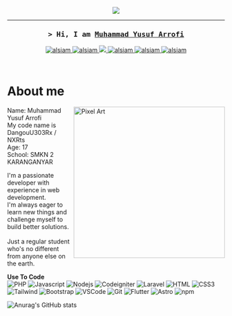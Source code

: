 <p align="center">
  <img src="https://s12.gifyu.com/images/SZa9p.png">
  </img>
</p>
<hr>

<!-- Intro  -->
<h3 align="center">
    <samp>&gt; Hi, I am
        <b><a target="_blank" href="#">Muhammad Yusuf Arrofi</a></b>
    </samp>
</h3>

<p align="center">
    <a href="https://blog.ayohosting.repl.co/" target="blank">
        <img src="https://img.shields.io/badge/Website-DC143C?style=for-the-badge&logo=medium&logoColor=white" alt="alsiam" />
    </a>
    <a href="https://linkedin.com/in/al-siam](https://www.linkedin.com/in/muhammad-yusuf-arrofi-a26140299/)" target="_blank">
        <img src="https://img.shields.io/badge/LinkedIn-0077B5?style=for-the-badge&logo=linkedin&logoColor=white" alt="alsiam"/>
    </a>
    <a href="https://twitter.com/MYArrofi" target="_blank">
        <img src="https://img.shields.io/badge/X-000000?style=for-the-badge&logo=x&logoColor=white"/>
    </a>
    <a href="https://www.instagram.com/my_arrofi/" target="_blank">
        <img src="https://img.shields.io/badge/Instagram-fe4164?style=for-the-badge&logo=instagram&logoColor=white" alt="alsiam" />
    </a>
        <a href="https://open.spotify.com/user/316j463posxxpcx5sfcacxrfz7em" target="_blank">
        <img src="https://img.shields.io/badge/Spotify-1ED760?&style=for-the-badge&logo=spotify&logoColor=white" alt="alsiam" />
    </a>
    <a href="https://github.com/NXRts" target="_blank">
        <img src="https://img.shields.io/badge/GitHub-100000?style=for-the-badge&logo=github&logoColor=white" alt="alsiam" />
    </a>
</p>

<br />

<!-- About Section -->
 # About me
 
<p>
<img align="right" width="350" src="https://s5.gifyu.com/images/Si9GH.png" alt="Pixel Art" />
  
Name: Muhammad Yusuf Arrofi<br/>
My code name is DangouU303Rx / NXRts<br/>
Age: 17<br/>
School: SMKN 2 KARANGANYAR<br/>

I'm a passionate developer with experience in web development.<br/>
I'm always eager to learn new things and challenge myself to build better solutions.<br/><br/>
Just a regular student who's no different from anyone else on the earth.<br/>

</p>

<b>Use To Code</b>
<br/>
![PHP](https://img.shields.io/badge/PHP-777BB4?style=for-the-badge&logo=php&logoColor=white)
![Javascript](https://img.shields.io/badge/Javascript-F0DB4F?style=for-the-badge&labelColor=black&logo=javascript&logoColor=F0DB4F)
![Nodejs](https://img.shields.io/badge/Nodejs-3C873A?style=for-the-badge&labelColor=black&logo=node.js&logoColor=3C873A)
![Codeigniter](https://img.shields.io/badge/Codeigniter-EF4223?style=for-the-badge&logo=codeigniter&logoColor=white)
![Laravel](https://img.shields.io/badge/Laravel-FF2D20?style=for-the-badge&logo=laravel&logoColor=white)
![HTML](https://img.shields.io/badge/HTML5-E34F26?style=for-the-badge&logo=html5&logoColor=white)
![CSS3](https://img.shields.io/badge/CSS3-1572B6?style=for-the-badge&logo=css3&logoColor=white)
![Tailwind](https://img.shields.io/badge/Tailwind_CSS-092749?style=for-the-badge&logo=tailwindcss&logoColor=06B6D4&labelColor=000000)
![Bootstrap](https://img.shields.io/badge/Bootstrap-563D7C?style=for-the-badge&logo=bootstrap&logoColor=white)
![VSCode](https://img.shields.io/badge/Visual_Studio-0078d7?style=for-the-badge&logo=visual%20studio&logoColor=white)
![Git](https://img.shields.io/badge/Git-F05032?style=for-the-badge&logo=git&logoColor=white)
![Flutter](https://img.shields.io/badge/Flutter-02569B?style=for-the-badge&logo=flutter&logoColor=white)
![Astro](https://img.shields.io/badge/Astro-0C1222?style=for-the-badge&logo=astro&logoColor=FDFDFE)
![npm](https://img.shields.io/badge/npm-CB3837?style=for-the-badge&logo=npm&logoColor=white)

![Anurag's GitHub stats](https://github-readme-stats.vercel.app/api?username=NXRts&show_icons=true&theme=dracula)

